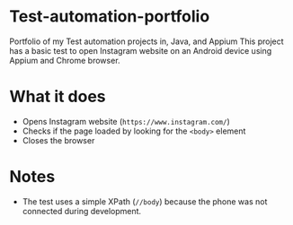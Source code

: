 # Test-automation-portfolio
Portfolio of my Test automation projects in, Java, and Appium
This project has a basic test to open Instagram website on an Android device using Appium and Chrome browser.

# What it does

- Opens Instagram website (`https://www.instagram.com/`)
- Checks if the page loaded by looking for the `<body>` element
- Closes the browser

# Notes

- The test uses a simple XPath (`//body`) because the phone was not connected during development.

